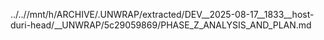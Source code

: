 ../..//mnt/h/ARCHIVE/.UNWRAP/extracted/DEV__2025-08-17__1833__host-duri-head/__UNWRAP/5c29059869/PHASE_Z_ANALYSIS_AND_PLAN.md
